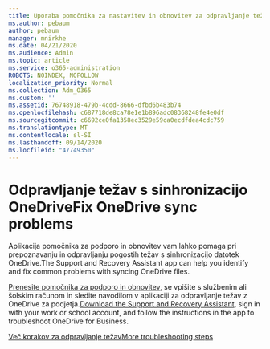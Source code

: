 ```yaml
---
title: Uporaba pomočnika za nastavitev in obnovitev za odpravljanje težav z OneDrive za podjetja
ms.author: pebaum
author: pebaum
manager: mnirkhe
ms.date: 04/21/2020
ms.audience: Admin
ms.topic: article
ms.service: o365-administration
ROBOTS: NOINDEX, NOFOLLOW
localization_priority: Normal
ms.collection: Adm_O365
ms.custom: ''
ms.assetid: 76748918-479b-4cdd-8666-dfbd6b483b74
ms.openlocfilehash: c687718de8ca78e1e1b896adc08368248fe4e0df
ms.sourcegitcommit: c6692ce0fa1358ec3529e59ca0ecdfdea4cdc759
ms.translationtype: MT
ms.contentlocale: sl-SI
ms.lasthandoff: 09/14/2020
ms.locfileid: "47749350"
---
```

# <a name="fix-onedrive-sync-problems"></a><span data-ttu-id="e6cae-102">Odpravljanje težav s sinhronizacijo OneDrive</span><span class="sxs-lookup"><span data-stu-id="e6cae-102">Fix OneDrive sync problems</span></span>

<span data-ttu-id="e6cae-103">Aplikacija pomočnika za podporo in obnovitev vam lahko pomaga pri prepoznavanju in odpravljanju pogostih težav s sinhronizacijo datotek OneDrive.</span><span class="sxs-lookup"><span data-stu-id="e6cae-103">The Support and Recovery Assistant app can help you identify and fix common problems with syncing OneDrive files.</span></span> 
  
<span data-ttu-id="e6cae-104">[Prenesite pomočnika za podporo in obnovitev](https://aka.ms/sara), se vpišite s službenim ali šolskim računom in sledite navodilom v aplikaciji za odpravljanje težav z OneDrive za podjetja.</span><span class="sxs-lookup"><span data-stu-id="e6cae-104">[Download the Support and Recovery Assistant](https://aka.ms/sara), sign in with your work or school account, and follow the instructions in the app to troubleshoot OneDrive for Business.</span></span> 
  
[<span data-ttu-id="e6cae-105">Več korakov za odpravljanje težav</span><span class="sxs-lookup"><span data-stu-id="e6cae-105">More troubleshooting steps</span></span>](https://go.microsoft.com/fwlink/?linkid=872097)
  

